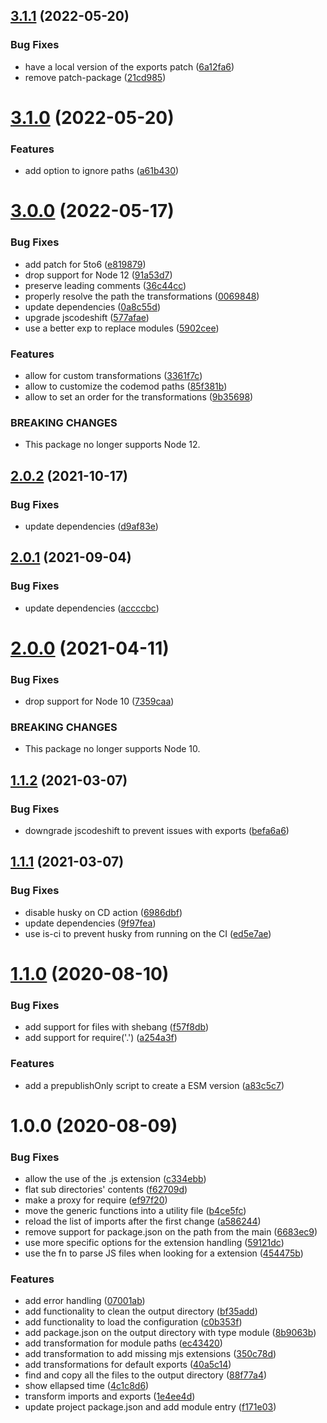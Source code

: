 ## [3.1.1](https://github.com/homer0/cjs2esm/compare/3.1.0...3.1.1) (2022-05-20)


### Bug Fixes

* have a local version of the exports patch ([6a12fa6](https://github.com/homer0/cjs2esm/commit/6a12fa6432fd3d4cb18764b770b3a5f3636b44d2))
* remove patch-package ([21cd985](https://github.com/homer0/cjs2esm/commit/21cd98554aa531e96cd71b78f9fb411020c6cf8f))

# [3.1.0](https://github.com/homer0/cjs2esm/compare/3.0.0...3.1.0) (2022-05-20)


### Features

* add option to ignore paths ([a61b430](https://github.com/homer0/cjs2esm/commit/a61b4307b68d287b339a2c31e3b81a6c56ac37eb))

# [3.0.0](https://github.com/homer0/cjs2esm/compare/2.0.2...3.0.0) (2022-05-17)


### Bug Fixes

* add patch for 5to6 ([e819879](https://github.com/homer0/cjs2esm/commit/e819879635db0304d1a71b93fc9d896a61b48227))
* drop support for Node 12 ([91a53d7](https://github.com/homer0/cjs2esm/commit/91a53d7f4e82be00d1d06b492a9de08ff2269aac))
* preserve leading comments ([36c44cc](https://github.com/homer0/cjs2esm/commit/36c44cc9679dc23de231c9be193fc804f524c1a7))
* properly resolve the path the transformations ([0069848](https://github.com/homer0/cjs2esm/commit/00698483cc2c0a903d06975fb508d23a697471fe))
* update dependencies ([0a8c55d](https://github.com/homer0/cjs2esm/commit/0a8c55ddece403648a413adca79542957c6cd29f))
* upgrade jscodeshift ([577afae](https://github.com/homer0/cjs2esm/commit/577afae0e5b72194dbac18d95f09866c77b20baa))
* use a better exp to replace modules ([5902cee](https://github.com/homer0/cjs2esm/commit/5902ceec3a58469300303858c904747d2ac55a27))


### Features

* allow for custom transformations ([3361f7c](https://github.com/homer0/cjs2esm/commit/3361f7cb84a14bb88f034c30e4c57dbbecce2ea3))
* allow to customize the codemod paths ([85f381b](https://github.com/homer0/cjs2esm/commit/85f381b556ec9ef0b85eb93ec31c4e3e82aa793f))
* allow to set an order for the transformations ([9b35698](https://github.com/homer0/cjs2esm/commit/9b3569832c82f07278de65790f8c76259a3f21e2))


### BREAKING CHANGES

* This package no longer supports Node 12.

## [2.0.2](https://github.com/homer0/cjs2esm/compare/2.0.1...2.0.2) (2021-10-17)


### Bug Fixes

* update dependencies ([d9af83e](https://github.com/homer0/cjs2esm/commit/d9af83e8141108bee56755130511a48e02344f32))

## [2.0.1](https://github.com/homer0/cjs2esm/compare/2.0.0...2.0.1) (2021-09-04)


### Bug Fixes

* update dependencies ([accccbc](https://github.com/homer0/cjs2esm/commit/accccbccc064fac28c74b4be9193d3c2c77a1828))

# [2.0.0](https://github.com/homer0/cjs2esm/compare/1.1.2...2.0.0) (2021-04-11)


### Bug Fixes

* drop support for Node 10 ([7359caa](https://github.com/homer0/cjs2esm/commit/7359caa401ec6dba1adee075eb3c18a3e9da246e))


### BREAKING CHANGES

* This package no longer supports Node 10.

## [1.1.2](https://github.com/homer0/cjs2esm/compare/1.1.1...1.1.2) (2021-03-07)


### Bug Fixes

* downgrade jscodeshift to prevent issues with exports ([befa6a6](https://github.com/homer0/cjs2esm/commit/befa6a6117f7b658d26c4c9a18639e2546fe5e5d))

## [1.1.1](https://github.com/homer0/cjs2esm/compare/1.1.0...1.1.1) (2021-03-07)


### Bug Fixes

* disable husky on CD action ([6986dbf](https://github.com/homer0/cjs2esm/commit/6986dbffd054e77fa736a5145a16697d59138a7f))
* update dependencies ([9f97fea](https://github.com/homer0/cjs2esm/commit/9f97fea8d021c331d1dd10ca4b4da7ff3fdc7ddd))
* use is-ci to prevent husky from running on the CI ([ed5e7ae](https://github.com/homer0/cjs2esm/commit/ed5e7aee0f0799f3984d11e08415137b3015cb5e))

# [1.1.0](https://github.com/homer0/cjs2esm/compare/1.0.0...1.1.0) (2020-08-10)


### Bug Fixes

* add support for files with shebang ([f57f8db](https://github.com/homer0/cjs2esm/commit/f57f8db9550832e1f4fb39e03823b23cef522a19))
* add support for require('.') ([a254a3f](https://github.com/homer0/cjs2esm/commit/a254a3fba739221c0f67c44908726a4d05d8a6be))


### Features

* add a prepublishOnly script to create a ESM version ([a83c5c7](https://github.com/homer0/cjs2esm/commit/a83c5c7765426b3729e2f070249962d324e65017))

# 1.0.0 (2020-08-09)


### Bug Fixes

* allow the use of the .js extension ([c334ebb](https://github.com/homer0/cjs2esm/commit/c334ebb4c5f43051c2d9a1111b777344811c5c8c))
* flat sub directories' contents ([f62709d](https://github.com/homer0/cjs2esm/commit/f62709d0b17656c3c8c3ce8d22bbbeb96b71fdce))
* make a proxy for require ([ef97f20](https://github.com/homer0/cjs2esm/commit/ef97f20cf26152e68815242253456c7b48afb00f))
* move the generic functions into a utility file ([b4ce5fc](https://github.com/homer0/cjs2esm/commit/b4ce5fc01fbcab18d53fbd0994bd982b5451d686))
* reload the list of imports after the first change ([a586244](https://github.com/homer0/cjs2esm/commit/a586244b3acb9cc3b980e6acc4d312084d7085de))
* remove support for package.json on the path from the main ([6683ec9](https://github.com/homer0/cjs2esm/commit/6683ec91503d52dcb93ad7b4e71a6bcadba46f67))
* use more specific options for the extension handling ([59121dc](https://github.com/homer0/cjs2esm/commit/59121dc402cb96442556b00398df4ca4281d3730))
* use the fn to parse JS files when looking for a extension ([454475b](https://github.com/homer0/cjs2esm/commit/454475b43edcbc2faa83c47809ff8d6379e55d9d))


### Features

* add error handling ([07001ab](https://github.com/homer0/cjs2esm/commit/07001abb33819c834708c4fbb196471484d7eebd))
* add functionality to clean the output directory ([bf35add](https://github.com/homer0/cjs2esm/commit/bf35add251e22e951007d3cf3d9c60662ab8b919))
* add functionality to load the configuration ([c0b353f](https://github.com/homer0/cjs2esm/commit/c0b353f73cf15ce214a2a3dea9da2ce606769d18))
* add package.json on the output directory with type module ([8b9063b](https://github.com/homer0/cjs2esm/commit/8b9063b7a0f86d474ceabaaab8f259447fc453d3))
* add transformation for module paths ([ec43420](https://github.com/homer0/cjs2esm/commit/ec4342085d56cc4990ae9c2aabb845ca44d9a741))
* add transformation to add missing mjs extensions ([350c78d](https://github.com/homer0/cjs2esm/commit/350c78d4dc3af5740a171d0dd6bf09bcb131953b))
* add transformations for default exports ([40a5c14](https://github.com/homer0/cjs2esm/commit/40a5c141bf4dcd0aa56cd48f27ceec87fefce72a))
* find and copy all the files to the output directory ([88f77a4](https://github.com/homer0/cjs2esm/commit/88f77a4cb445ca38e8858d0f1e1187ab2a619d0b))
* show ellapsed time ([4c1c8d6](https://github.com/homer0/cjs2esm/commit/4c1c8d66844bea13f6c3fa55ee4415e20b67abd6))
* transform imports and exports ([1e4ee4d](https://github.com/homer0/cjs2esm/commit/1e4ee4d87ac1678809952fbf3c75c749e854774a))
* update project package.json and add module entry ([f171e03](https://github.com/homer0/cjs2esm/commit/f171e03282147097b2a5576c300a8c2f754d2869))

